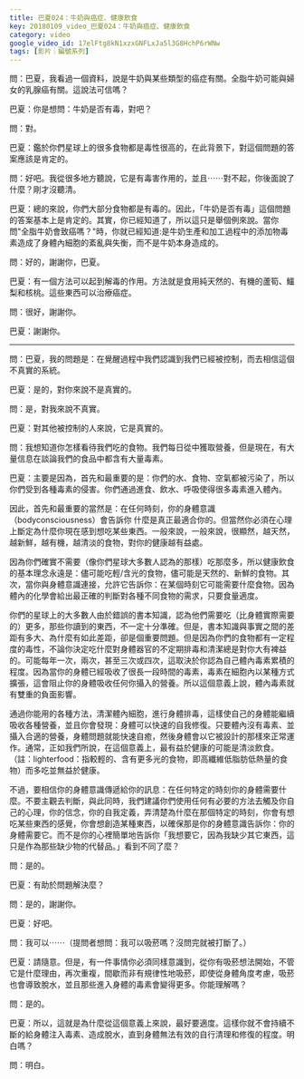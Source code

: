 ```yaml
---
title: 巴夏024：牛奶與癌症、健康飲食
key: 20180109_video_巴夏024：牛奶與癌症、健康飲食
category: video
google_video_id: 17elFtg8kN1xzxGNFLxJa5l3G8HchP6rWNw
tags: [影片｜編號系列]
---
```


問：巴夏，我看過一個資料，說是牛奶與某些類型的癌症有關。全脂牛奶可能與婦女的乳腺癌有關。這說法可信嗎？

巴夏：你是想問：牛奶是否有毒，對吧？

問：對。

巴夏：鑑於你們星球上的很多食物都是毒性很高的，在此背景下，對這個問題的答案應該是肯定的。

問：好吧。我從很多地方聽說，它是有毒害作用的，並且⋯⋯對不起，你後面說了什麼？剛才沒聽清。

巴夏：總的來說，你們大部分食物都是有毒的。因此，「牛奶是否有毒」這個問題的答案基本上是肯定的。其實，你已經知道了，所以這只是舉個例來說。當你問"全脂牛奶會致癌嗎？"時，你就已經知道:是牛奶生產和加工過程中的添加物毒素造成了身體內細胞的紊亂與失衡，而不是牛奶本身造成的。

問：好的，謝謝你，巴夏。

巴夏：有一個方法可以起到解毒的作用。方法就是食用純天然的、有機的蘆筍、鱷梨和核桃。這些東西可以治療癌症。

問：很好，謝謝你。

巴夏：謝謝你。

---

問：巴夏，我的問題是：在覺醒過程中我們認識到我們已經被控制，而去相信這個不真實的系統。

巴夏：是的，對你來說不是真實的。

問：是，對我來說不真實。

巴夏：對其他被控制的人來說，它是真實的。

問：我想知道你怎樣看待我們吃的食物。我們每日從中獲取營養，但是現在，有大量信息在談論我們的食品中都含有大量毒素。

巴夏：主要是因為，首先和最重要的是：你們的水、食物、空氣都被污染了，所以你們受到各種毒素的侵害。你們通過進食、飲水、呼吸使得很多毒素進入體內。

因此，首先和最重要的當然是：在任何時刻，你的身體意識（bodyconsciousness）會告訴你 什麼是真正最適合你的。但當然你必須在心理上斷定為什麼你現在感到想吃某些東西。一般來說，一般來說，很顯然，越天然，越新鮮，越有機，越清淡的食物，對你的健康越有益處。

因為你們確實不需要（像你們星球大多數人認為的那樣）吃那麼多，所以健康飲食的基本理念永遠是：儘可能吃輕/含光的食物，儘可能是天然的、新鮮的食物。其次，當你與身體意識連接，允許它告訴你：在某個時刻它可能需要什麼食物。因為體內的化學會給出最正確的判斷對各種不同食物的需求，只要食量適度。

你們的星球上的大多數人由於錯誤的書本知識，認為他們需要吃（比身體實際需要的）更多，那些你讀到的東西，不一定十分準確。但是，書本知識與事實之間的差距有多大、為什麼有如此差距，卻是個重要問題。但是因為你們的食物都有一定程度的毒性，不論你決定吃什麼對身體器官的不定期排毒和清潔總是對你大有裨益的。可能每年一次，兩次，甚至三次或四次，這取決於你認為自己體內毒素累積的程度。因為當你的身體已經吸收了很長一段時間的毒素，毒素在細胞內以某種方式擴張，這會阻止你的身體吸收任何你攝入的營養。所以這個意義上說，體內毒素就有雙重的負面影響。

通過你能用的各種方法，清潔體內細胞，進行身體排毒，這樣使自己的身體能繼續吸收各種營養，並且你會發現：身體可以快速的自我修復。只要體內沒有毒素、並攝入合適的營養，身體問題就能快速自癒，然後身體會以它被設計的那樣來正常運作。通常，正如我們所說，在這個意義上，最有益於健康的可能是清淡飲食。（註：lighterfood：指較輕的、含有更多光的食物，即高纖維低脂肪低熱量的食物）而多吃並無益於健康。

不過，要相信你的身體意識傳遞給你的訊息：在任何特定的時刻你的身體需要什麼。不要主觀去判斷，與此同時，我們建議你們使用任何有必要的方法去觸及你自己的心理，你的信念，你的自我定義，弄清楚為什麼在那個特定的時刻，你會有想吃某些東西的感覺，你會想創造某種東西，以確保那是你的身體意識告訴你：你的身體需要它。而不是你的心裡簡單地告訴你「我想要它，因為我缺少其它東西，這只是作為那些缺少物的代替品。」看到不同了麼？

問：是的。

巴夏：有助於問題解決麼？

問：是的，謝謝你。

巴夏：好吧。

問：我可以⋯⋯（提問者想問：我可以吸菸嗎？沒問完就被打斷了。）

巴夏：請隨意。但是，有一件事情你必須同樣意識到，從你有吸菸想法開始，不管它是什麼理由，再次重複，間歇而非有規律性地吸菸，即使從身體角度考慮，吸菸也會導致脫水，並且那些進入身體的毒素會變得更多。你能理解嗎？

問：是的。

巴夏：所以，這就是為什麼從這個意義上來說，最好要適度。這樣你就不會持續不斷的給身體注入毒素、造成脫水，直到身體無法有效的自行清理和修復的程度。明白嗎？

問：明白。
